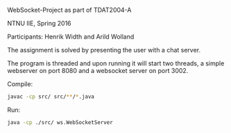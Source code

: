 WebSocket-Project as part of  TDAT2004-A

NTNU IIE, Spring 2016

Participants: Henrik Width and Arild Wolland

The assignment is solved by presenting the user with a chat server.

The program is threaded and upon running it will start two threads, a simple webserver on port 8080 and a websocket server on port 3002.

Compile:
```sh
javac -cp src/ src/**/*.java
```

Run:
```sh
java -cp ./src/ ws.WebSocketServer
```
